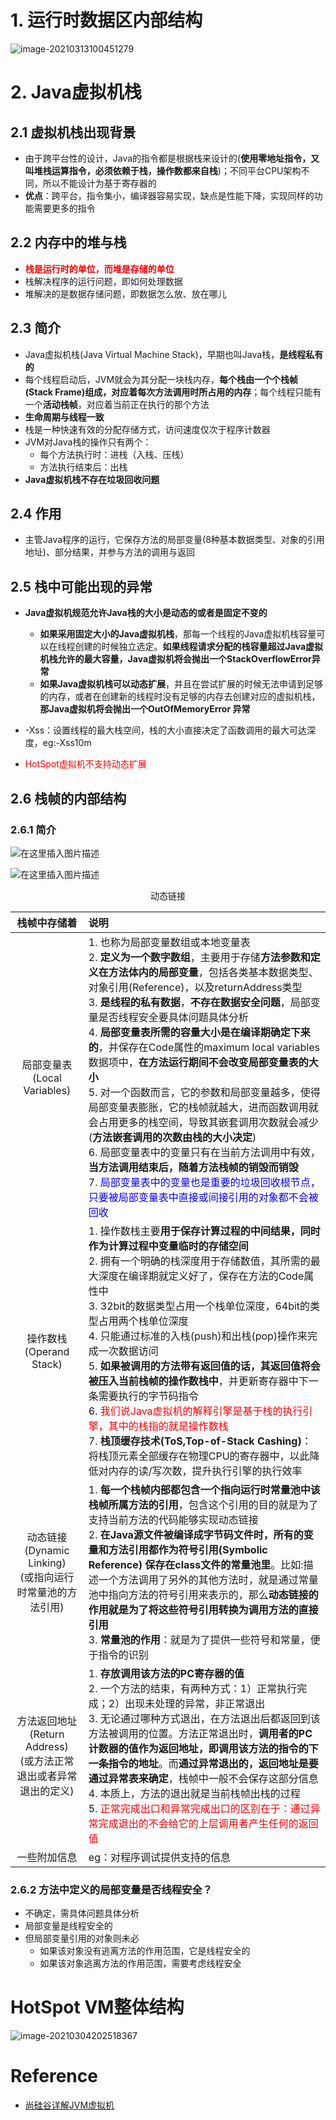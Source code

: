 # 1. 运行时数据区内部结构

![image-20210313100451279](https://img-blog.csdnimg.cn/img_convert/4c0926f71dffa52cd271f4dd59d82e1e.png)

# 2. Java虚拟机栈

## 2.1 虚拟机栈出现背景

- 由于跨平台性的设计，Java的指令都是根据栈来设计的(**使用零地址指令，又叫堆栈运算指令，必须依赖于栈，操作数都来自栈**)；不同平台CPU架构不同，所以不能设计为基于寄存器的
- **优点**：跨平台，指令集小，编译器容易实现，缺点是性能下降，实现同样的功能需要更多的指令

## 2.2 内存中的堆与栈

- <font color="red">**栈是运行时的单位，而堆是存储的单位**</font>
- 栈解决程序的运行问题，即如何处理数据
- 堆解决的是数据存储问题，即数据怎么放、放在哪儿

## 2.3 简介

- Java虚拟机栈(Java Virtual Machine Stack)，早期也叫Java栈，**是线程私有的**
- 每个线程启动后，JVM就会为其分配一块栈内存，**每个栈由一个个栈帧(Stack Frame)组成，对应着每次方法调用时所占用的内存**；每个线程只能有一个**活动栈帧**，对应着当前正在执行的那个方法
- **生命周期与线程一致**
- 栈是一种快速有效的分配存储方式，访问速度仅次于程序计数器
- JVM对Java栈的操作只有两个：
  - 每个方法执行时：进栈（入栈、压栈）
  - 方法执行结束后：出栈
- **Java虚拟机栈不存在垃圾回收问题**

## 2.4 作用

- 主管Java程序的运行，它保存方法的局部变量(8种基本数据类型、对象的引用地址)、部分结果，并参与方法的调用与返回

## 2.5 栈中可能出现的异常

- **Java虚拟机规范允许Java栈的大小是动态的或者是固定不变的**
  - **如果采用固定大小的Java虚拟机栈**，那每一个线程的Java虚拟机栈容量可以在线程创建的时候独立选定。**如果线程请求分配的栈容量超过Java虚拟机栈允许的最大容量，Java虚拟机将会抛出一个StackOverflowError异常**
  - **如果Java虚拟机栈可以动态扩展**，并且在尝试扩展的时候无法申请到足够的内存，或者在创建新的线程时没有足够的内存去创建对应的虚拟机栈，**那Java虚拟机将会抛出一个OutOfMemoryError 异常**

- -Xss：设置线程的最大栈空间，栈的大小直接决定了函数调用的最大可达深度，eg:-Xss10m
- <font color="red">HotSpot虚拟机不支持动态扩展</font>

## 2.6 栈帧的内部结构

### 2.6.1 简介
![在这里插入图片描述](https://img-blog.csdnimg.cn/20210313201056616.png?x-oss-process=image/watermark,type_ZmFuZ3poZW5naGVpdGk,shadow_10,text_aHR0cHM6Ly9ibG9nLmNzZG4ubmV0L3h5bGl0b2x6,size_16,color_FFFFFF,t_70#pic_center)



![在这里插入图片描述](https://img-blog.csdnimg.cn/20210313201124987.png?x-oss-process=image/watermark,type_ZmFuZ3poZW5naGVpdGk,shadow_10,text_aHR0cHM6Ly9ibG9nLmNzZG4ubmV0L3h5bGl0b2x6,size_16,color_FFFFFF,t_70#pic_center)

<center>动态链接</center>

|                         栈帧中存储着                         | 说明                                                         |
| :----------------------------------------------------------: | :----------------------------------------------------------- |
|               局部变量表<br>(Local Variables)                | 1. 也称为局部变量数组或本地变量表<br/>2. **定义为一个数字数组**，主要用于存储**方法参数和定义在方法体内的局部变量**，包括各类基本数据类型、对象引用(Reference)，以及returnAddress类型<br/>3. **是线程的私有数据**，**不存在数据安全问题**，局部变量是否线程安全要具体问题具体分析<br/>4. **局部变量表所需的容量大小是在编译期确定下来的**，并保存在Code属性的maximum local variables数据项中，**在方法运行期间不会改变局部变量表的大小**<br/>5. 对一个函数而言，它的参数和局部变量越多，使得局部变量表膨胀，它的栈帧就越大，进而函数调用就会占用更多的栈空间，导致其嵌套调用次数就会减少(**方法嵌套调用的次数由栈的大小决定**)<br/>6. 局部变量表中的变量只有在当前方法调用中有效，**当方法调用结束后，随着方法栈帧的销毁而销毁**<br/>7. <font color="blue">局部变量表中的变量也是重要的垃圾回收根节点，只要被局部变量表中直接或间接引用的对象都不会被回收</font> |
|                 操作数栈<br/>(Operand Stack)                 | 1. 操作数栈主要**用于保存计算过程的中间结果，同时作为计算过程中变量临时的存储空间**<br/>2. 拥有一个明确的栈深度用于存储数值，其所需的最大深度在编译期就定义好了，保存在方法的Code属性中<br/>3. 32bit的数据类型占用一个栈单位深度，64bit的类型占用两个栈单位深度<br/>4. 只能通过标准的入栈(push)和出栈(pop)操作来完成一次数据访问<br/>5. **如果被调用的方法带有返回值的话，其返回值将会被压入当前栈帧的操作数栈中**，并更新寄存器中下一条需要执行的字节码指令<br/>6. <font color="red">我们说Java虚拟机的解释引擎是基于栈的执行引擎，其中的栈指的就是操作数栈</font><br/>7. **栈顶缓存技术(ToS,Top-of-Stack Cashing)**：将栈顶元素全部缓存在物理CPU的寄存器中，以此降低对内存的读/写次数，提升执行引擎的执行效率 |
| 动态链接<br>(Dynamic Linking)<br>(或指向运行时常量池的方法引用) | 1. **每一个栈帧内部都包含一个指向运行时常量池中该栈帧所属方法的引用**，包含这个引用的目的就是为了支持当前方法的代码能够实现动态链接<br/>2. **在Java源文件被编译成字节码文件时，所有的变量和方法引用都作为符号引用(Symbolic Reference) 保存在class文件的常量池里**。比如:描述一个方法调用了另外的其他方法时，就是通过常量池中指向方法的符号引用来表示的，那么**动态链接的作用就是为了将这些符号引用转换为调用方法的直接引用**<br/>3. **常量池的作用**：就是为了提供一些符号和常量，便于指令的识别 |
| 方法返回地址<br/>(Return Address)<br/>(或方法正常退出或者异常退出的定义) | 1. **存放调用该方法的PC寄存器的值**<br/>2. 一个方法的结束，有两种方式：1）正常执行完成；2）出现未处理的异常，非正常退出<br/>3. 无论通过哪种方式退出，在方法退出后都返回到该方法被调用的位置。方法正常退出时，**调用者的PC计数器的值作为返回地址，即调用该方法的指令的下一条指令的地址**。而**通过异常退出的，返回地址是要通过异常表来确定**，栈帧中一般不会保存这部分信息<br/>4. 本质上，方法的退出就是当前栈帧出栈的过程<br/>5. <font color="red">正常完成出口和异常完成出口的区别在于：通过异常完成退出的不会给它的上层调用者产生任何的返回值</font> |
|                         一些附加信息                         | eg：对程序调试提供支持的信息                                 |



### 2.6.2 方法中定义的局部变量是否线程安全？

- 不确定，需具体问题具体分析
- 局部变量是线程安全的
- 但局部变量引用的对象则未必
  - 如果该对象没有逃离方法的作用范围，它是线程安全的
  - 如果该对象逃离方法的作用范围，需要考虑线程安全

# HotSpot VM整体结构

![image-20210304202518367](https://img-blog.csdnimg.cn/img_convert/e18e23df6ac587d1b087a7a5182ea6a3.png)



# Reference

- [尚硅谷详解JVM虚拟机](https://www.bilibili.com/video/BV1PJ411n7xZ?from=search&seid=17650210674210078083)